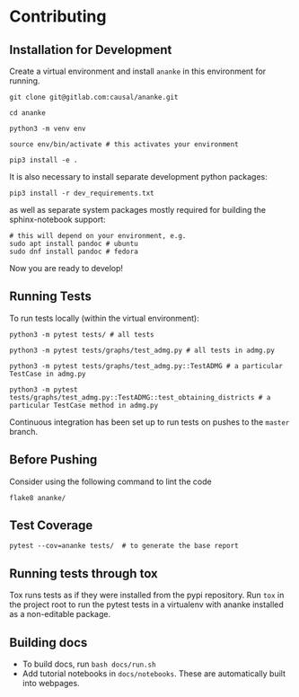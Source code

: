 # Contributing

## Installation for Development

Create a virtual environment and install `ananke` in this environment for running.
```{bash}
git clone git@gitlab.com:causal/ananke.git

cd ananke

python3 -m venv env

source env/bin/activate # this activates your environment

pip3 install -e .
```

It is also necessary to install separate development python packages:
```{bash}
pip3 install -r dev_requirements.txt
```

as well as separate system packages mostly required for building the sphinx-notebook support:

```{bash}
# this will depend on your environment, e.g.
sudo apt install pandoc # ubuntu
sudo dnf install pandoc # fedora
```
Now you are ready to develop!

## Running Tests
To run tests locally (within the virtual environment):
```{bash}
python3 -m pytest tests/ # all tests

python3 -m pytest tests/graphs/test_admg.py # all tests in admg.py

python3 -m pytest tests/graphs/test_admg.py::TestADMG # a particular TestCase in admg.py

python3 -m pytest tests/graphs/test_admg.py::TestADMG::test_obtaining_districts # a particular TestCase method in admg.py
```

Continuous integration has been set up to run tests on pushes to the `master` branch.

## Before Pushing 
Consider using the following command to lint the code

`flake8 ananke/`


## Test Coverage

```{bash}
pytest --cov=ananke tests/  # to generate the base report

```

## Running tests through tox
Tox runs tests as if they were installed from the pypi repository. Run `tox` in the project root to run the pytest tests in a virtualenv with ananke installed as a non-editable package.

## Building docs

* To build docs, run `bash docs/run.sh`
* Add tutorial notebooks in `docs/notebooks`. These are automatically built into webpages.


